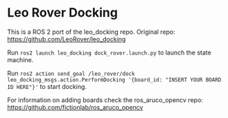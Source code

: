 # Leo Rover Docking

This is a ROS 2 port of the leo_docking repo.
Original repo: https://github.com/LeoRover/leo_docking

Run `ros2 launch leo_docking dock_rover.launch.py` to launch the state machine.

Run `ros2 action send_goal /leo_rover/dock leo_docking_msgs.action.PerformDocking '{board_id: "INSERT YOUR BOARD ID HERE"}'` to start docking.

For information on adding boards check the ros_aruco_opencv repo: https://github.com/fictionlab/ros_aruco_opencv